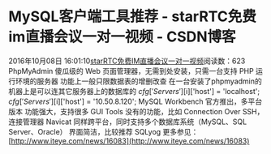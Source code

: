 # MySQL客户端工具推荐 - starRTC免费im直播会议一对一视频 - CSDN博客
2016年10月08日 16:01:10[starRTC免费IM直播会议一对一视频](https://me.csdn.net/elesos)阅读数：623
PhpMyAdmin
傻瓜级的 Web 页面管理器，无需到处安装，只需一台支持 PHP 运行环境的服务器
功能上一般只限数据表的增删改查
在一台安装了phpmyadmin的机器上是可以连其它服务器上的数据库的
$cfg['Servers'][$i]['host'] = 'localhost';
$cfg['Servers'][$i]['host'] = '10.50.8.120';
MySQL Workbench
官方推出，多平台版本
功能强大，支持很多 GUI Tools 没有的功能，比如 Connection Over SSH，连接管理器
Navicat
同样跨平台，同时支持多个数据库系统（MySQL、SQL Server、Oracle）
界面简洁，比较推荐
SQLyog
更多参见：
[http://www.iteye.com/news/16083](http://www.iteye.com/news/16083)
